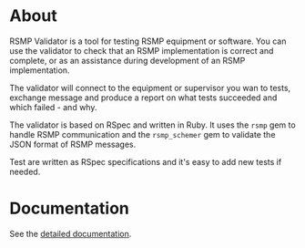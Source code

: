 # About
RSMP Validator is a tool for testing RSMP equipment or software. You can use the validator to check that an RSMP implementation is correct and complete, or as an assistance during development of an RSMP implementation.

The validator will connect to the equipment or supervisor you wan to tests, exchange message and produce a report on what tests succeeded and which failed - and why.

The validator is based on RSpec and written in Ruby. It uses the `rsmp` gem to handle RSMP communication and the `rsmp_schemer` gem to validate the JSON format of RSMP messages.

Test are written as RSpec specifications and it's easy to add new tests if needed.

# Documentation
See the [detailed documentation](https://rsmp-nordic.github.io/rsmp_validator).
